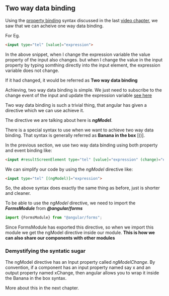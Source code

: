 ## Two way data binding

Using the [property binding](./chapter3.md) syntax discussed in the last [video chapter](https://web.microsoftstream.com/video/91de6338-d27f-480b-9079-aa8382142e6e?st=2165), we saw that we can acheive one way data binding.

For Eg.
```html
<input type="tel" [value]="expression">
```

In the above snippet, when I change the expression variable the value property of the input also changes. but when I change the value in the input property by typing somthing directly into the input element, the expression variable does not change.

If it had changed, it would be referred as **Two way data binding**

Achieving, two way data binding is simple. We just need to subscribe to the change event of the input and update the expression variable [see here](https://web.microsoftstream.com/video/91de6338-d27f-480b-9079-aa8382142e6e?st=2428)

Two way data binding is such a trivial thing, that angular has given a directive which we can use achieve it.

The directive we are talking about here is ***ngModel***.

There is a special syntax to use when we want to achieve two way data binding. That syntax is generally referred as **Banana in the box** [()].

In the previous section, we use two way data binding using both property and event binding like:

```html
<input #resultScreenElement type="tel" [value]="expression" (change)="expression = resultScreenElement.value">
```

We can simplify our code by using the *ngModel* directive like:

```html
<input type="tel" [(ngModel)]="expression">
```

So, the above syntax does exactly the same thing as before, just is shorter and cleaner.

To be able to use the *ngModel* directive, we need to import the ***FormsModule*** from ***@angular/forms***

```ts
import {FormsModule} from "@angular/forms";
```

Since FormsModule has exported this directive, so when we import this module we get the ngModel directive inside our module. **This is how we can also share our components with other modules**

### Demystifying the syntatic sugar

The ngModel directive has an Input property called *ngModelChange*. By convention, if a component has an input property named say x and an output property named xChange, then angular allows you to wrap it inside the Banana in the box syntax.

More about this in the next chapter.

